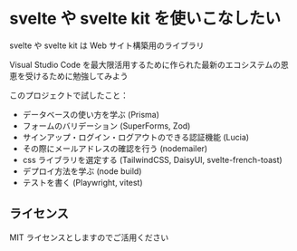 # svelte や svelte kit を使いこなしたい

svelte や svelte kit は Web サイト構築用のライブラリ

Visual Studio Code を最大限活用するために作られた最新のエコシステムの恩恵を受けるために勉強してみよう

このプロジェクトで試したこと：

- データベースの使い方を学ぶ (Prisma)
- フォームのバリデーション (SuperForms, Zod)
- サインアップ・ログイン・ログアウトのできる認証機能 (Lucia)
- その際にメールアドレスの確認を行う (nodemailer)
- css ライブラリを選定する (TailwindCSS, DaisyUI, svelte-french-toast)
- デプロイ方法を学ぶ (node build)
- テストを書く (Playwright, vitest)

## ライセンス

MIT ライセンスとしますのでご活用ください
